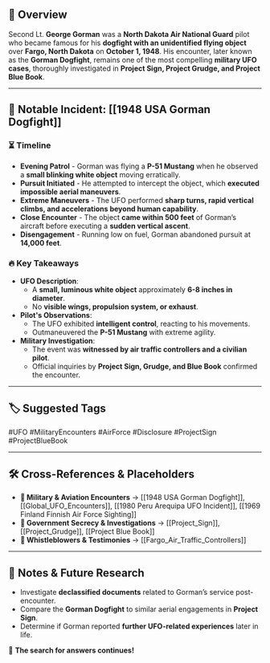 
## 📌 Overview

Second Lt. **George Gorman** was a **North Dakota Air National Guard** pilot who became famous for his **dogfight with an unidentified flying object** over **Fargo, North Dakota** on **October 1, 1948**. His encounter, later known as the **Gorman Dogfight**, remains one of the most compelling **military UFO cases**, thoroughly investigated in **Project Sign, Project Grudge, and Project Blue Book**.

---

## 📖 Notable Incident: [[1948 USA Gorman Dogfight]]

### ⏳ Timeline

- **Evening Patrol** - Gorman was flying a **P-51 Mustang** when he observed a **small blinking white object** moving erratically.
- **Pursuit Initiated** - He attempted to intercept the object, which **executed impossible aerial maneuvers**.
- **Extreme Maneuvers** - The UFO performed **sharp turns, rapid vertical climbs, and accelerations beyond human capability**.
- **Close Encounter** - The object **came within 500 feet** of Gorman’s aircraft before executing a **sudden vertical ascent**.
- **Disengagement** - Running low on fuel, Gorman abandoned pursuit at **14,000 feet**.

### 🔥 Key Takeaways

- **UFO Description**:
    - A **small, luminous white object** approximately **6-8 inches in diameter**.
    - No **visible wings, propulsion system, or exhaust**.
- **Pilot's Observations**:
    - The UFO exhibited **intelligent control**, reacting to his movements.
    - Outmaneuvered the **P-51 Mustang** with extreme agility.
- **Military Investigation**:
    - The event was **witnessed by air traffic controllers and a civilian pilot**.
    - Official inquiries by **Project Sign, Grudge, and Blue Book** confirmed the encounter.

---

## 🏷 Suggested Tags

#UFO #MilitaryEncounters #AirForce #Disclosure #ProjectSign #ProjectBlueBook

---

## 🛠 Cross-References & Placeholders

- **📂 Military & Aviation Encounters** → [[1948 USA Gorman Dogfight]], [[Global_UFO_Encounters]], [[1980 Peru Arequipa UFO Incident]], [[1969 Finland Finnish Air Force Sighting]]
- **📂 Government Secrecy & Investigations** → [[Project_Sign]], [[Project_Grudge]], [[Project Blue Book]]
- **📂 Whistleblowers & Testimonies** → [[Fargo_Air_Traffic_Controllers]]

---

## 📝 Notes & Future Research

- Investigate **declassified documents** related to Gorman’s service post-encounter.
- Compare the **Gorman Dogfight** to similar aerial engagements in **Project Sign**.
- Determine if Gorman reported **further UFO-related experiences** later in life.

🚀 **The search for answers continues!**